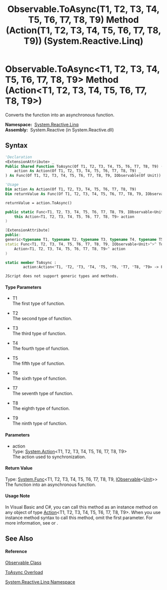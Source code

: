 ﻿---
title: Observable.ToAsync(T1, T2, T3, T4, T5, T6, T7, T8, T9) Method (Action(T1, T2, T3, T4, T5, T6, T7, T8, T9)) (System.Reactive.Linq)
TOCTitle: ToAsync(T1, T2, T3, T4, T5, T6, T7, T8, T9) Method (Action(T1, T2, T3, T4, T5, T6, T7, T8, T9))
ms:assetid: M:System.Reactive.Linq.Observable.ToAsync``9(System.Action{``0,``1,``2,``3,``4,``5,``6,``7,``8})
ms:mtpsurl: https://msdn.microsoft.com/en-us/library/Hh211702(v=VS.103)
ms:contentKeyID: 36069148
ms.date: 06/28/2011
mtps_version: v=VS.103
dev_langs:
- vb
- csharp
- c++
- fsharp
- jscript
---

# Observable.ToAsync\<T1, T2, T3, T4, T5, T6, T7, T8, T9\> Method (Action\<T1, T2, T3, T4, T5, T6, T7, T8, T9\>)

Converts the function into an asynchronous function.

**Namespace:**  [System.Reactive.Linq](hh211929\(v=vs.103\).md)  
**Assembly:**  System.Reactive (in System.Reactive.dll)

## Syntax

``` vb
'Declaration
<ExtensionAttribute> _
Public Shared Function ToAsync(Of T1, T2, T3, T4, T5, T6, T7, T8, T9) ( _
    action As Action(Of T1, T2, T3, T4, T5, T6, T7, T8, T9) _
) As Func(Of T1, T2, T3, T4, T5, T6, T7, T8, T9, IObservable(Of Unit))
```

``` vb
'Usage
Dim action As Action(Of T1, T2, T3, T4, T5, T6, T7, T8, T9)
Dim returnValue As Func(Of T1, T2, T3, T4, T5, T6, T7, T8, T9, IObservable(Of Unit))

returnValue = action.ToAsync()
```

``` csharp
public static Func<T1, T2, T3, T4, T5, T6, T7, T8, T9, IObservable<Unit>> ToAsync<T1, T2, T3, T4, T5, T6, T7, T8, T9>(
    this Action<T1, T2, T3, T4, T5, T6, T7, T8, T9> action
)
```

``` c++
[ExtensionAttribute]
public:
generic<typename T1, typename T2, typename T3, typename T4, typename T5, typename T6, typename T7, typename T8, typename T9>
static Func<T1, T2, T3, T4, T5, T6, T7, T8, T9, IObservable<Unit>^>^ ToAsync(
    Action<T1, T2, T3, T4, T5, T6, T7, T8, T9>^ action
)
```

``` fsharp
static member ToAsync : 
        action:Action<'T1, 'T2, 'T3, 'T4, 'T5, 'T6, 'T7, 'T8, 'T9> -> Func<'T1, 'T2, 'T3, 'T4, 'T5, 'T6, 'T7, 'T8, 'T9, IObservable<Unit>> 
```

``` jscript
JScript does not support generic types and methods.
```

#### Type Parameters

  - T1  
    The first type of function.

<!-- end list -->

  - T2  
    The second type of function.

<!-- end list -->

  - T3  
    The third type of function.

<!-- end list -->

  - T4  
    The fourth type of function.

<!-- end list -->

  - T5  
    The fifth type of function.

<!-- end list -->

  - T6  
    The sixth type of function.

<!-- end list -->

  - T7  
    The seventh type of function.

<!-- end list -->

  - T8  
    The eighth type of function.

<!-- end list -->

  - T9  
    The ninth type of function.

#### Parameters

  - action  
    Type: [System.Action](https://msdn.microsoft.com/en-us/library/Dd386922)\<T1, T2, T3, T4, T5, T6, T7, T8, T9\>  
    The action used to synchronization.  

#### Return Value

Type: [System.Func](https://msdn.microsoft.com/en-us/library/Dd386894)\<T1, T2, T3, T4, T5, T6, T7, T8, T9, [IObservable](https://msdn.microsoft.com/en-us/library/Dd990377)\<[Unit](hh211727\(v=vs.103\).md)\>\>  
The function into an asynchronous function.  

#### Usage Note

In Visual Basic and C\#, you can call this method as an instance method on any object of type [Action](https://msdn.microsoft.com/en-us/library/Dd386922)\<T1, T2, T3, T4, T5, T6, T7, T8, T9\>. When you use instance method syntax to call this method, omit the first parameter. For more information, see [](https://msdn.microsoft.com/en-us/library/Bb384936) or [](https://msdn.microsoft.com/en-us/library/Bb383977).

## See Also

#### Reference

[Observable Class](hh244252\(v=vs.103\).md)

[ToAsync Overload](hh211953\(v=vs.103\).md)

[System.Reactive.Linq Namespace](hh211929\(v=vs.103\).md)

